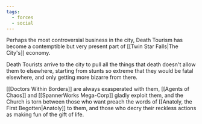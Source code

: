 ```yaml
---
tags:
  - forces
  - social
---
```

Perhaps the most controversial business in the city, Death Tourism has become a contemptible but very present part of [[Twin Star Falls|The City's]] economy.

Death Tourists arrive to the city to pull all the things that death doesn't allow them to elsewhere, starting from stunts so extreme that they would be fatal elsewhere, and only getting more bizarre from there.

[[Doctors Within Borders]] are always exasperated with them, [[Agents of Chaos]] and [[SpannerWorks Mega-Corp]] gladly exploit them, and the Church is torn between those who want preach the words of [[Anatoly, the First Begotten|Anatoly]] to them, and those who decry their reckless actions as making fun of the gift of life.
